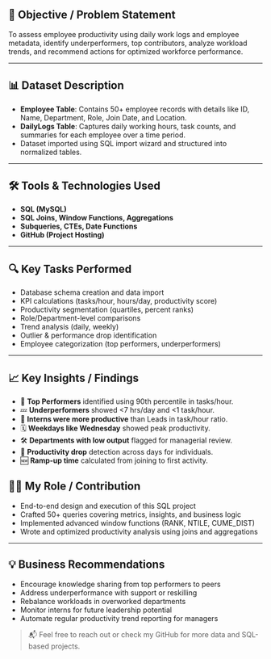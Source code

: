 ## 🎯 Objective / Problem Statement

To assess employee productivity using daily work logs and employee metadata, identify underperformers, top contributors, analyze workload trends, and recommend actions for optimized workforce performance.

---

## 📊 Dataset Description

- **Employee Table**: Contains 50+ employee records with details like ID, Name, Department, Role, Join Date, and Location.
- **DailyLogs Table**: Captures daily working hours, task counts, and summaries for each employee over a time period.
- Dataset imported using SQL import wizard and structured into normalized tables.

---

## 🛠️ Tools & Technologies Used

- **SQL (MySQL)**
- **SQL Joins, Window Functions, Aggregations**
- **Subqueries, CTEs, Date Functions**
- **GitHub (Project Hosting)**

---

## 🔍 Key Tasks Performed

- Database schema creation and data import
- KPI calculations (tasks/hour, hours/day, productivity score)
- Productivity segmentation (quartiles, percent ranks)
- Role/Department-level comparisons
- Trend analysis (daily, weekly)
- Outlier & performance drop identification
- Employee categorization (top performers, underperformers)

---

## 📈 Key Insights / Findings

- 📌 **Top Performers** identified using 90th percentile in tasks/hour.
- 💤 **Underperformers** showed <7 hrs/day and <1 task/hour.
- 🚀 **Interns were more productive** than Leads in task/hour ratio.
- 🗓️ **Weekdays like Wednesday** showed peak productivity.
- 🛠️ **Departments with low output** flagged for managerial review.
- 🧠 **Productivity drop** detection across days for individuals.
- 🆕 **Ramp-up time** calculated from joining to first activity.

## 👨‍💻 My Role / Contribution

- End-to-end design and execution of this SQL project
- Crafted 50+ queries covering metrics, insights, and business logic
- Implemented advanced window functions (RANK, NTILE, CUME_DIST)
- Wrote and optimized productivity analysis using joins and aggregations

---

## 💡 Business Recommendations

- Encourage knowledge sharing from top performers to peers
- Address underperformance with support or reskilling
- Rebalance workloads in overworked departments
- Monitor interns for future leadership potential
- Automate regular productivity trend reporting for managers


> 📬 Feel free to reach out or check my GitHub for more data and SQL-based projects.
